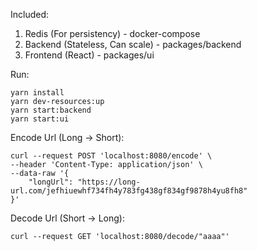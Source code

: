 Included:

1. Redis (For persistency) - docker-compose
2. Backend (Stateless, Can scale) - packages/backend
3. Frontend (React) - packages/ui

Run:

```
yarn install
yarn dev-resources:up
yarn start:backend
yarn start:ui
```

Encode Url (Long -> Short):

```
curl --request POST 'localhost:8080/encode' \
--header 'Content-Type: application/json' \
--data-raw '{
    "longUrl": "https://long-url.com/jefhiuewhf734fh4y783fg438gf834gf9878h4yu8fh8"
}'
```

Decode Url (Short -> Long):

```
curl --request GET 'localhost:8080/decode/"aaaa"'
```
